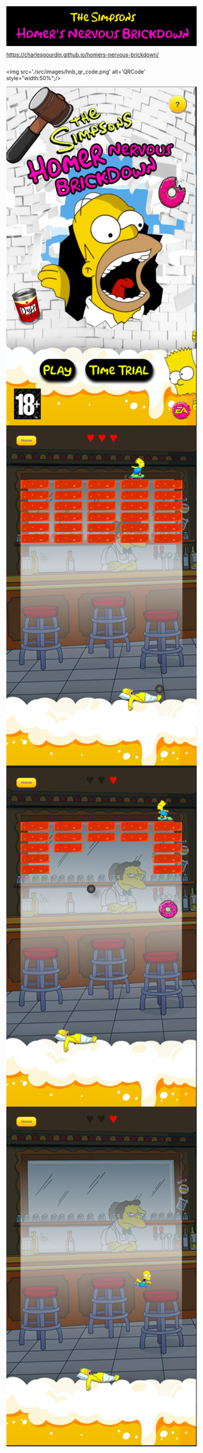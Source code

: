 <div style="display:flex; flex-direction:column;">

<img src='./src/images/Banniere.png' alt='banniere'/>


https://charlesgourdin.github.io/homers-nervous-brickdown/

<img src='./src/images/hnb_qr_code.png' alt='QRCode' style="width:50%";/>

<img src='./src/images/homepage.png' alt='homepage'/>
<img src='./src/images/startGame.png' alt='startGame'/>
<img src='./src/images/donuts_fall.png' alt='donuts'/>
<img src='./src/images/bartFall.png' alt='bartFall'/>

</div>


